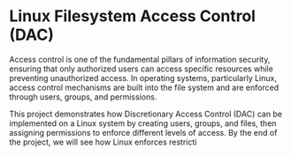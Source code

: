 # Linux Filesystem Access Control (DAC)

Access control is one of the fundamental pillars of information security, ensuring that only authorized users can access specific resources while preventing unauthorized access. In operating systems, particularly Linux, access control mechanisms are built into the file system and are enforced through users, groups, and permissions.

This project demonstrates how Discretionary Access Control (DAC) can be implemented on a Linux system by creating users, groups, and files, then assigning permissions to enforce different levels of access. By the end of the project, we will see how Linux enforces restricti

